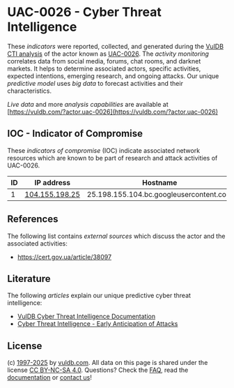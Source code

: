 # UAC-0026 - Cyber Threat Intelligence

These _indicators_ were reported, collected, and generated during the [VulDB CTI analysis](https://vuldb.com/?kb.cti) of the actor known as [UAC-0026](https://vuldb.com/?actor.uac-0026). The _activity monitoring_ correlates data from social media, forums, chat rooms, and darknet markets. It helps to determine associated actors, specific activities, expected intentions, emerging research, and ongoing attacks. Our unique _predictive model_ uses _big data_ to forecast activities and their characteristics.

_Live data_ and more _analysis capabilities_ are available at [https://vuldb.com/?actor.uac-0026](https://vuldb.com/?actor.uac-0026)

## IOC - Indicator of Compromise

These _indicators of compromise_ (IOC) indicate associated network resources which are known to be part of research and attack activities of UAC-0026.

ID | IP address | Hostname | Campaign | Confidence
-- | ---------- | -------- | -------- | ----------
1 | [104.155.198.25](https://vuldb.com/?ip.104.155.198.25) | 25.198.155.104.bc.googleusercontent.com | - | Medium

## References

The following list contains _external sources_ which discuss the actor and the associated activities:

* https://cert.gov.ua/article/38097

## Literature

The following _articles_ explain our unique predictive cyber threat intelligence:

* [VulDB Cyber Threat Intelligence Documentation](https://vuldb.com/?kb.cti)
* [Cyber Threat Intelligence - Early Anticipation of Attacks](https://www.scip.ch/en/?labs.20201022)

## License

(c) [1997-2025](https://vuldb.com/?kb.changelog) by [vuldb.com](https://vuldb.com/?kb.about). All data on this page is shared under the license [CC BY-NC-SA 4.0](https://creativecommons.org/licenses/by-nc-sa/4.0/). Questions? Check the [FAQ](https://vuldb.com/?kb.faq), read the [documentation](https://vuldb.com/?kb) or [contact us](https://vuldb.com/?contact)!
